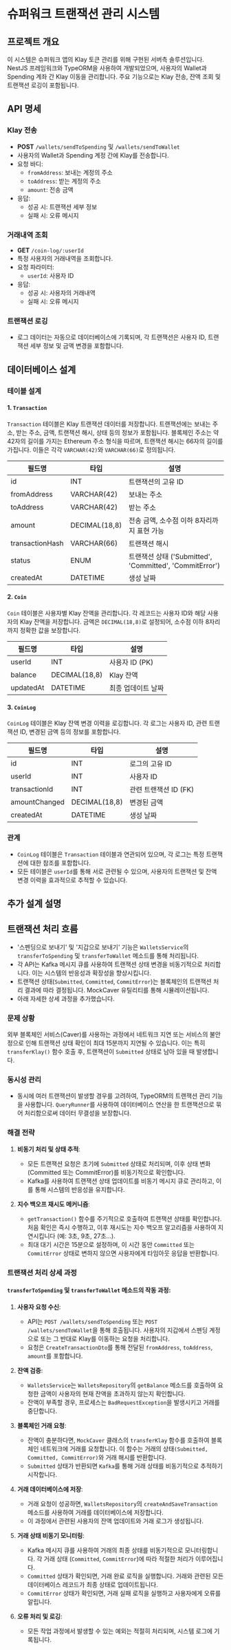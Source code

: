 # 슈퍼워크 트랜잭션 관리 시스템

## 프로젝트 개요

이 시스템은 슈퍼워크 앱의 Klay 토큰 관리를 위해 구현된 서버측 솔루션입니다. NestJS 프레임워크와 TypeORM을 사용하여 개발되었으며, 사용자의 Wallet과 Spending 계좌 간 Klay 이동을 관리합니다. 주요 기능으로는 Klay 전송, 잔액 조회 및 트랜잭션 로깅이 포함됩니다.

## API 명세

### Klay 전송

- **POST** `/wallets/sendToSpending` 및 `/wallets/sendToWallet`
- 사용자의 Wallet과 Spending 계정 간에 Klay를 전송합니다.
- 요청 바디:
  - `fromAddress`: 보내는 계정의 주소
  - `toAddress`: 받는 계정의 주소
  - `amount`: 전송 금액
- 응답:
  - 성공 시: 트랜잭션 세부 정보
  - 실패 시: 오류 메시지

### 거래내역 조회

- **GET** `/coin-log/:userId`
- 특정 사용자의 거래내역을 조회합니다.
- 요청 파라미터:
  - `userId`: 사용자 ID
- 응답:
  - 성공 시: 사용자의 거래내역
  - 실패 시: 오류 메시지

### 트랜잭션 로깅

- 로그 데이터는 자동으로 데이터베이스에 기록되며, 각 트랜잭션은 사용자 ID, 트랜잭션 세부 정보 및 금액 변경을 포함합니다.

## 데이터베이스 설계

### 테이블 설계

#### 1. `Transaction`

`Transaction` 테이블은 Klay 트랜잭션 데이터를 저장합니다. 트랜잭션에는 보내는 주소, 받는 주소, 금액, 트랜잭션 해시, 상태 등의 정보가 포함됩니다.
블록체인 주소는 약 42자의 길이를 가지는 Ethereum 주소 형식을 따르며, 트랜잭션 해시는 66자의 길이를 가집니다. 이들은 각각 `VARCHAR(42)`와 `VARCHAR(66)`로 정의됩니다.

| 필드명          | 타입          | 설명                                                    |
| --------------- | ------------- | ------------------------------------------------------- |
| id              | INT           | 트랜잭션의 고유 ID                                      |
| fromAddress     | VARCHAR(42)   | 보내는 주소                                             |
| toAddress       | VARCHAR(42)   | 받는 주소                                               |
| amount          | DECIMAL(18,8) | 전송 금액, 소수점 이하 8자리까지 표현 가능              |
| transactionHash | VARCHAR(66)   | 트랜잭션 해시                                           |
| status          | ENUM          | 트랜잭션 상태 ('Submitted', 'Committed', 'CommitError') |
| createdAt       | DATETIME      | 생성 날짜                                               |

#### 2. `Coin`

`Coin` 테이블은 사용자별 Klay 잔액을 관리합니다. 각 레코드는 사용자 ID와 해당 사용자의 Klay 잔액을 저장합니다. 금액은 `DECIMAL(18,8)`로 설정되어, 소수점 이하 8자리까지 정확한 값을 보장합니다.

| 필드명    | 타입          | 설명               |
| --------- | ------------- | ------------------ |
| userId    | INT           | 사용자 ID (PK)     |
| balance   | DECIMAL(18,8) | Klay 잔액          |
| updatedAt | DATETIME      | 최종 업데이트 날짜 |

#### 3. `CoinLog`

`CoinLog` 테이블은 Klay 잔액 변경 이력을 로깅합니다. 각 로그는 사용자 ID, 관련 트랜잭션 ID, 변경된 금액 등의 정보를 포함합니다.

| 필드명        | 타입          | 설명                  |
| ------------- | ------------- | --------------------- |
| id            | INT           | 로그의 고유 ID        |
| userId        | INT           | 사용자 ID             |
| transactionId | INT           | 관련 트랜잭션 ID (FK) |
| amountChanged | DECIMAL(18,8) | 변경된 금액           |
| createdAt     | DATETIME      | 생성 날짜             |

### 관계

- `CoinLog` 테이블은 `Transaction` 테이블과 연관되어 있으며, 각 로그는 특정 트랜잭션에 대한 참조를 포함합니다.
- 모든 테이블은 `userId`를 통해 서로 관련될 수 있으며, 사용자의 트랜잭션 및 잔액 변경 이력을 효과적으로 추적할 수 있습니다.

## 추가 설계 설명

## 트랜잭션 처리 흐름

- '스펜딩으로 보내기' 및 '지갑으로 보내기' 기능은 `WalletsService`의 `transferToSpending` 및 `transferToWallet` 메소드를 통해 처리됩니다.
- 각 API는 Kafka 메시지 큐를 사용하여 트랜잭션 상태 변경을 비동기적으로 처리합니다. 이는 시스템의 반응성과 확장성을 향상시킵니다.
- 트랜잭션 상태(`Submitted`, `Committed`, `CommitError`)는 블록체인의 트랜잭션 처리 결과에 따라 결정됩니다. MockCaver 유틸리티를 통해 시뮬레이션됩니다.
- 아래 자세한 상세 과정을 추가했습니다.

### 문제 상황

외부 블록체인 서비스(Caver)를 사용하는 과정에서 네트워크 지연 또는 서비스의 불안정으로 인해 트랜잭션 상태 확인이 최대 15분까지 지연될 수 있습니다. 이는 특히 `transferKlay()` 함수 호출 후, 트랜잭션이 `Submitted` 상태로 남아 있을 때 발생합니다.

### 동시성 관리

- 동시에 여러 트랜잭션이 발생할 경우를 고려하여, TypeORM의 트랜잭션 관리 기능을 사용합니다. `QueryRunner`를 사용하여 데이터베이스 연산을 한 트랜잭션으로 묶어 처리함으로써 데이터 무결성을 보장합니다.

### 해결 전략

1. **비동기 처리 및 상태 추적**:

   - 모든 트랜잭션 요청은 초기에 `Submitted` 상태로 처리되며, 이후 상태 변화(Committed 또는 CommitError)를 비동기적으로 확인합니다.
   - Kafka를 사용하여 트랜잭션 상태 업데이트를 비동기 메시지 큐로 관리하고, 이를 통해 시스템의 반응성을 유지합니다.

2. **지수 백오프 재시도 메커니즘**:
   - `getTransaction()` 함수를 주기적으로 호출하여 트랜잭션 상태를 확인합니다. 처음 확인은 즉시 수행하고, 이후 재시도는 지수 백오프 알고리즘을 사용하여 지연시킵니다 (예: 3초, 9초, 27초...).
   - 최대 대기 시간은 15분으로 설정하며, 이 시간 동안 `Committed` 또는 `CommitError` 상태로 변하지 않으면 사용자에게 타임아웃 응답을 반환합니다.

### 트랜잭션 처리 상세 과정

#### `transferToSpending` 및 `transferToWallet` 메소드의 작동 과정:

1. **사용자 요청 수신**:

   - API는 `POST /wallets/sendToSpending` 또는 `POST /wallets/sendToWallet`을 통해 호출됩니다. 사용자의 지갑에서 스펜딩 계정으로 또는 그 반대로 Klay를 이동하는 요청을 처리합니다.
   - 요청은 `CreateTransactionDto`를 통해 전달된 `fromAddress`, `toAddress`, `amount`를 포함합니다.

2. **잔액 검증**:

   - `WalletsService`는 `WalletsRepository`의 `getBalance` 메소드를 호출하여 요청한 금액이 사용자의 현재 잔액을 초과하지 않는지 확인합니다.
   - 잔액이 부족할 경우, 프로세스는 `BadRequestException`을 발생시키고 거래를 중단합니다.

3. **블록체인 거래 요청**:

   - 잔액이 충분하다면, `MockCaver` 클래스의 `transferKlay` 함수를 호출하여 블록체인 네트워크에 거래를 요청합니다. 이 함수는 거래의 상태`(Submitted, Committed, CommitError)`와 거래 해시를 반환합니다.
   - `Submitted` 상태가 반환되면 `Kafka`를 통해 거래 상태를 비동기적으로 추적하기 시작합니다.

4. **거래 데이터베이스에 저장**:

   - 거래 요청이 성공하면, `WalletsRepository`의 `createAndSaveTransaction` 메소드를 사용하여 거래를 데이터베이스에 저장합니다.
   - 이 과정에서 관련된 사용자의 잔액 업데이트와 거래 로그가 생성됩니다.

5. **거래 상태 비동기 모니터링**:

   - Kafka 메시지 큐를 사용하여 거래의 최종 상태를 비동기적으로 모니터링합니다. 각 거래 상태 (`Committed`, `CommitError`)에 따라 적절한 처리가 이루어집니다.
   - `Committed` 상태가 확인되면, 거래 완료 로직을 실행합니다. 거래와 관련된 모든 데이터베이스 레코드가 최종 상태로 업데이트됩니다.
   - `CommitError` 상태가 확인되면, 거래 실패 로직을 실행하고 사용자에게 오류를 알립니다.

6. **오류 처리 및 로깅**:
   - 모든 작업 과정에서 발생할 수 있는 예외는 적절히 처리되며, 시스템 로그에 기록됩니다.
